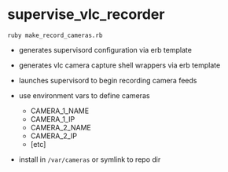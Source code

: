 # supervise_vlc_recorder

```
ruby make_record_cameras.rb
```

- generates supervisord configuration via erb template

- generates vlc camera capture shell wrappers via erb template

- launches supervisord to begin recording camera feeds

- use environment vars to define cameras
  - CAMERA_1_NAME
  - CAMERA_1_IP
  - CAMERA_2_NAME
  - CAMERA_2_IP
  - [etc]

- install in `/var/cameras` or symlink to repo dir
